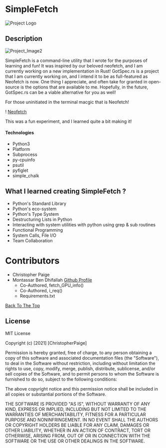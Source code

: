 # SimpleFetch



![Project Logo](https://i.postimg.cc/xTV41LPx/Simple-Fetch.png)



## Description
![Project_Image2](https://i.postimg.cc/jdbsqPJZ/simple-fetch.png)

SimpleFetch is a command-line utility that I wrote for the purposes of learning and fun!
It was inspired by our beloved neofetch, and I am currently working on a new implementation in Rust!
GotSpec.rs is a project that I am currently working on, and I intend it to be as full-featured as Neofetch is now. One thing I appreciate, and often take for granted in open-source is the options that are available to me. Hopefully, in the future, GotSpec.rs can be a viable alternative for you as well!


For those uninitiated in the terminal macgic that is Neofetch!

! [Neofetch](https://github.com/dylanaraps/neofetch) 


This was a fun experiment, and I learned quite a bit making it! 

#### Technologies

- Python3
- Platform
- Subprocess
- py-cpuinfo
- psutil
- pyfiglet
- simple_chalk


## What I learned creating SimpleFetch ?

- Python's Standard Library
- Python's eco-system
- Python's Type System
- Destructuring Lists in Python
- Interacting with system utilities with python using grep & sub routines
- Functional Programming
- System Calls, File I/O
- Team Collaboration

# Contributors
- Christopher Paige
- Montassar Ben Dhifallah [Github Profile](https://github.com/Momentum-TN)
  - Co-Authored, fetch_GPU_info()
  - Co-Authored, i_req()
  - Requirements.txt

[Back To The Top](#SimpleFetch)
## License

MIT License

Copyright (c) [2021] [ChristopherPaige]

Permission is hereby granted, free of charge, to any person obtaining a copy
of this software and associated documentation files (the "Software"), to deal
in the Software without restriction, including without limitation the rights
to use, copy, modify, merge, publish, distribute, sublicense, and/or sell
copies of the Software, and to permit persons to whom the Software is
furnished to do so, subject to the following conditions:

The above copyright notice and this permission notice shall be included in all
copies or substantial portions of the Software.

THE SOFTWARE IS PROVIDED "AS IS", WITHOUT WARRANTY OF ANY KIND, EXPRESS OR
IMPLIED, INCLUDING BUT NOT LIMITED TO THE WARRANTIES OF MERCHANTABILITY,
FITNESS FOR A PARTICULAR PURPOSE AND NONINFRINGEMENT. IN NO EVENT SHALL THE
AUTHORS OR COPYRIGHT HOLDERS BE LIABLE FOR ANY CLAIM, DAMAGES OR OTHER
LIABILITY, WHETHER IN AN ACTION OF CONTRACT, TORT OR OTHERWISE, ARISING FROM,
OUT OF OR IN CONNECTION WITH THE SOFTWARE OR THE USE OR OTHER DEALINGS IN THE
SOFTWARE.


